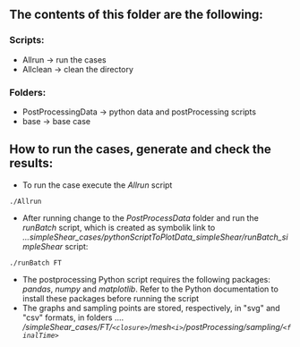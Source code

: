 ## The contents of this folder are the following:

### Scripts:
* Allrun &rarr; run the cases 
* Allclean &rarr; clean the directory

### Folders: 
* PostProcessingData &rarr; python data and postProcessing scripts
* base &rarr; base case 

## How to run the cases, generate and check the results:
* To run the case execute the *Allrun* script
```
./Allrun
```
* After running change to the *PostProcessData* folder and run the *runBatch* script, which is created as symbolik link to *...simpleShear_cases/pythonScriptToPlotData_simpleShear/runBatch_simpleShear* script:
```
./runBatch FT
```
* The postprocessing Python script requires the following packages: *pandas*, *numpy* and *matplotlib*. Refer to the Python documentation to install these packages before running the script
* The graphs and sampling points are stored, respectively, in "svg" and "csv" formats, in folders .... */simpleShear_cases/FT/`<closure>`/mesh`<i>`/postProcessing/sampling/`<finalTime>`*
